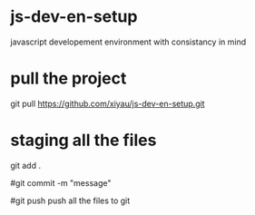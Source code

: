 # js-dev-en-setup
javascript developement environment with consistancy in mind

# pull the project
git pull https://github.com/xiyau/js-dev-en-setup.git

# staging all the files
git add .

#git commit -m "message"

#git push 
push all the files to git
